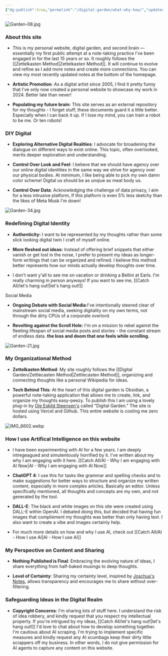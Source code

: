 ```yaml
---
{"dg-publish":true,"permalink":"/digital-garden/what-why-how/","updated":"2023-12-27T11:38:52.000-07:00"}
---
```


![Garden-08.jpg](/img/user/Attachements/Garden-08.jpg)
### About this site

- This is my personal website, digital garden, and second brain — essentially my first public attempt at a note-taking practice I've been engaged in for the last 15 years or so. It roughly follows the [[Zettelkasten Method\|Zettelkasten Method]]. It will continue to evolve and refine as I add more notes and create more connections. You can view my most recently updated notes at the bottom of the homepage.

- **Artistic Promotion**: As a digital artist since 2005, I find it pretty funny that I’ve only now created a personal website to showcase my work in 2024. Better late than never! 
  
- **Populating my future brain:**  This site serves as an external repository for my thoughts - I forget stuff, these documents guard it a little better. Especially when I can back it up. If I lose my mind, you can train a robot to be me. Or ten robots!

### DIY Digital 

- **Exploring Alternative Digital Realities**: I advocate for broadening the dialogue on different ways to exist online. This topic, often overlooked, merits deeper exploration and understanding.

- **Control Over Look and Feel**: I believe that we should have agency over our online digital identities in the same way we strive for agency over our physical bodies. At minimum, I like being able to pick my own damn color scheme! Digital us should be as unqiue as meat body us. 
  
- **Control Over Data**: Acknowledging the challenge of data privacy, I aim for a less intrusive platform,  If this platform is even 5% less sketchy than the likes of Meta Musk I'm down!

![Garden-34.jpg](/img/user/Attachements/Garden-34.jpg)
### Redefining Digital Identity

- **Authenticity:** I want to be represented by my thoughts rather than some slick looking digital twin I craft of myself online. 

- **More fleshed out ideas:** Instead of offering brief snippets that either vanish or get lost in the noise, I prefer to present my ideas as longer-form writings that can be organized and refined. I believe this method better represents how our minds actually develop thoughts over time. 

- I don't want y'all to see me on vacation or drinking a Bellini at Earls. I'm really charming in person anyways! If you want to see me, [[Catch All/let's hang out!\|let's hang out!]]

Social Media 
- **Ongoing Debate with Social Media**:I've intentionally steered clear of mainstream social media, seeking digitality on my own terms, not through the dirty CPUs of a corporate overlord.
  
- **Revolting against the Scroll Hole:** I'm on a mission to rebel against the fleeting lifespan of social media posts and stories - the constant stream of endless data. **the loss and doom that one feels while scrolling.** 

![Garden-21.jpg](/img/user/Attachements/Garden-21.jpg)
### My Organizational Method

- **Zettelkasten Method**: My site roughly follows the [[Digital Garden/Zettlecasten Method\|Zettlecasten Method]], organizing and connecting thoughts like a personal Wikipedia for ideas.
  
- **Tech Behind This**: At the heart of this digital garden is Obsidian, a powerful note-taking application that allows me to create, link, and organize my thoughts easy-peezy. To publish this I am using a lovely plug-in by [Ole Eskild Steensen's](https://ko-fi.com/oleeskild) called "Digital Garden." The site is hosted using Vercel and Github. This entire website is costing me zero dollars. 

![IMG_6602.webp](/img/user/Attachements/IMG_6602.webp)
### How I use Artifical Intelligence on this website

- I have been experimenting with AI for a few years. I am deeply intregeagued and simutentously horrified by it. I've written about my why I am engaging with it here.  [[Catch All/AI - Why I am engaging with AI Now\|AI - Why I am engaging with AI Now]] 
  
- **ChatGPT 4**: I use this for tasks like grammar and spelling checks and to make suggestions for better ways to structure and organize my written content, especially in more complex articles. Basically an editor. Unless specifically mentioned, all thoughts and concepts are my own, and not generated by the tool.

- **DALL-E**: The black and white images on this site were created using DALL-E within OpenAI. I debated doing this, but decided that having fun images that compliement my thoughts was better than only having text. I also want to create a vibe and images certainly help. 
  
- For much more details on how and why I use AI, check out [[Catch All/AI - How I use AI\|AI - How I use AI]]
  
### My Perspective on Content and Sharing

- **Nothing Published is Final**: Embracing the evolving nature of ideas, I share everything from half-baked musings to deep thoughts.
  
- **Level of Certainty**: Sharing my certainty level, inspired by [Joschua's Notes](https://notes.joschua.io/50+Slipbox/Level+of+Certainty), allows transparency and encourages me to share without over-filtering.

### Safeguarding Ideas in the Digital Realm

- **Copyright Concerns**: I'm sharing lots of stuff here. I understand the risk of idea robbery, and kindly request that you respect my intellectual property. If you're intrigued by my ideas, [[Catch All/let's hang out!\|let's hang out!]] I'd love to chat about how to develop something together. I'm cautious about AI scraping. I'm trying to implement specific measures and kindly request any AI scumbags keep their dirty little scrappers off my business. In other words, I do not give permission for AI agents to capture any content on this website.